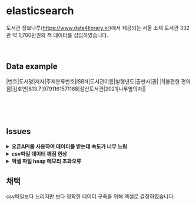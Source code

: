 # elasticsearch

도서관 정보나루(https://www.data4library.kr)에서 제공되는 서울 소재 도서관 332관 약 1,700만권의 책 데이터를 삽입하였습니다.
<br>
<br>
<br>

## Data example
|번호|도서명|저자|주제분류번호|ISBN|도서관이름|발행년도|출판사|권|
|1|불편한 편의점|김호연|813.7|9791161571188|갈산도서관|2021|나무옆의자||

<br>
<br>
<br>

## Issues
<details>
    <summary>
        <b>오픈API를 사용하여 데이터를 받는데 속도가 너무 느림</b>
    </summary>
<br>
  &nbsp;&nbsp;&nbsp;&nbsp; <b>문제점:</b> 오픈 API를 사용시 1000건의 데이터당 10초 60,000건의 데이터에는 1시간 이상 소요된다. 
  <br>
  &nbsp;&nbsp;&nbsp;&nbsp; <b>해결방안:</b> csv파일로 DB에 저장해보자!
</details>
<details>
    <summary>
        <b>csv파일 데이터 깨짐 현상</b>
    </summary>
<br>
  &nbsp;&nbsp;&nbsp;&nbsp; <b>문제점1:</b> csv파일은 컬럼을 ',' 구분자로 나누는데 도서명에 ,가 있다면 분리에 어려움이 있다.
  <br>
  &nbsp;&nbsp;&nbsp;&nbsp; <b>문제점2:</b> 목록구분기호를 '|'로 변경 엑셀에서 csv로 변경할 때 일부 한글 및 다수의 언어 깨짐 발생. (ansi->utf-8)   
  <br>
  &nbsp;&nbsp;&nbsp;&nbsp; <b>해결방안:</b> 엑셀파일로 DB에 저장해보자!
</details>
<details>
    <summary>
        <b>엑셀 파일 heap 메모리 초과오류</b>
    </summary>
<br>
  &nbsp;&nbsp;&nbsp;&nbsp; <b>문제점1:</b> 엑셀 파일 용량이 큰 경우 heap 메모리 오류 발생.
  <br>
  &nbsp;&nbsp;&nbsp;&nbsp; <b>해결방안:</b> 컴퓨터환경에 맞춰 기준점을 정하고 엑셀 파일을 분리하여 데이터를 적재해보자!
</details>

## 채택
csv파일보다 느리지만 보다 정확한 데이터 구축을 위해 엑셀로 결정하였습니다.
